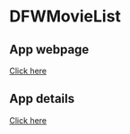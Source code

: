 # DFWMovieList

## App webpage 

[Click here](https://sylada.github.io/DFWMovies/)

## App details

[Click here](https://sylada.github.io/DFWMovies/about)